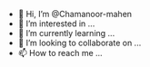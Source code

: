 - 👋 Hi, I’m @Chamanoor-mahen
- 👀 I’m interested in ...
- 🌱 I’m currently learning ...
- 💞️ I’m looking to collaborate on ...
- 📫 How to reach me ...

<!---
Chamanoor-mahen/Chamanoor-mahen is a ✨ special ✨ repository because its `README.md` (this file) appears on your GitHub profile.
You can click the Preview link to take a look at your changes.
--->
